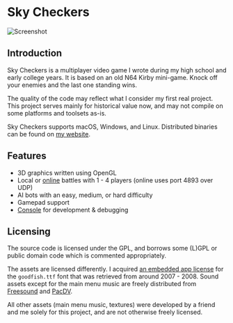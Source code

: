 # Sky Checkers

![Screenshot](https://zgcoder.net/software/skycheckers/images/playing-thumb.png)

## Introduction
Sky Checkers is a multiplayer video game I wrote during my high school and early college years. It is based on an old N64 Kirby mini-game. Knock off your enemies and the last one standing wins.

The quality of the code may reflect what I consider my first real project. This project serves mainly for historical value now, and may not compile on some platforms and toolsets as-is.

Sky Checkers supports macOS, Windows, and Linux. Distributed binaries can be found on [my website](https://zgcoder.net/#sky-checkers).

## Features

* 3D graphics written using OpenGL
* Local or [online](https://zgcoder.net/software/skycheckers/images/skycheckers_ubuntu_and_osx.png) battles with 1 - 4 players (online uses port 4893 over UDP)
* AI bots with an easy, medium, or hard difficulty
* Gamepad support
* [Console](https://zgcoder.net/software/skycheckers/images/console.png) for development & debugging

## Licensing

The source code is licensed under the GPL, and borrows some (L)GPL or public domain code which is commented appropriately.

The assets are licensed differently. I acquired [an embedded app license](http://typodermicfonts.com/goodfish/) for the `goodfish.ttf` font that was retrieved from around 2007 - 2008. Sound assets except for the main menu music are freely distributed from [Freesound](https://freesound.org) and [PacDV](http://www.pacdv.com/sounds/).

All other assets (main menu music, textures) were developed by a friend and me solely for this project, and are not otherwise freely licensed.
